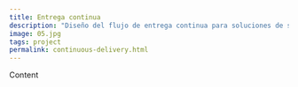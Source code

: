 ```yaml
---
title: Entrega continua
description: "Diseño del flujo de entrega continua para soluciones de software basadas en servicios cloud. Implmentacion de prácticas ágiles en equipos de distintas áreas de negocio basadasa en el control de versiones centralizado y la integración con herramientas DevOps."
image: 05.jpg
tags: project
permalink: continuous-delivery.html
---
```


Content
